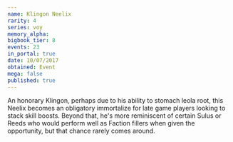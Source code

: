 ```yaml
---
name: Klingon Neelix
rarity: 4
series: voy
memory_alpha:
bigbook_tier: 8
events: 23
in_portal: true
date: 10/07/2017
obtained: Event
mega: false
published: true
---
```


An honorary Klingon, perhaps due to his ability to stomach leola root, this Neelix becomes an obligatory immortalize for late game players looking to stack skill boosts. Beyond that, he's more reminiscent of certain Sulus or Reeds who would perform well as Faction fillers when given the opportunity, but that chance rarely comes around.
